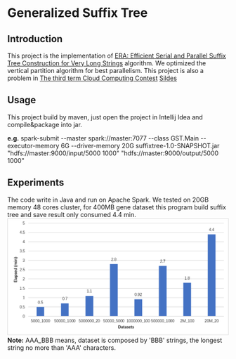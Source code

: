# Generalized Suffix Tree
## Introduction
This project is the implementation of [ERA: Efficient Serial and Parallel Suffix Tree Construction for Very Long Strings](http://www.vldb.org/pvldb/vol5/p049_essammansour_vldb2012.pdf) algorithm.
We optimized the vertical partition algorithm for best parallelism.
This project is also a problem in [The third term Cloud Computing Contest](https://cloud.seu.edu.cn/contest/)
[Sildes](https://github.com/pwrliang/GeneralizedSuffixTree/raw/master/docs/slides.pptx)
## Usage
This project build by maven, just open the project in Intellij Idea and compile&package into jar.
 
**e.g.** spark-submit --master spark://master:7077 --class GST.Main --executor-memory 6G --driver-memory 20G suffixtree-1.0-SNAPSHOT.jar "hdfs://master:9000/input/5000 1000" "hdfs://master:9000/output/5000 1000"

## Experiments
The code write in Java and run on Apache Spark. We tested on 20GB memory 48 cores cluster, for 400MB gene dataset this program build suffix tree and save result only consumed 4.4 min. 
<img src="https://raw.githubusercontent.com/pwrliang/GeneralizedSuffixTree/master/docs/fig.png" alt="" /><br />
**Note:**
AAA_BBB means, dataset is composed by 'BBB' strings, the longest string no more than 'AAA' characters.
